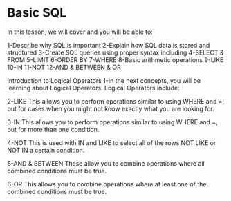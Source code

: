 # Basic SQL
In this lesson, we will cover and you will be able to:

1-Describe why SQL is important
2-Explain how SQL data is stored and structured
3-Create SQL queries using proper syntax including
4-SELECT & FROM
5-LIMIT
6-ORDER BY
7-WHERE
8-Basic arithmetic operations
9-LIKE
10-IN
11-NOT
12-AND & BETWEEN & OR



Introduction to Logical Operators
1-In the next concepts, you will be learning about Logical Operators. Logical Operators include:

2-LIKE This allows you to perform operations similar to using WHERE and =, but for cases when you might not know exactly what you are looking for.

3-IN This allows you to perform operations similar to using WHERE and =, but for more than one condition.

4-NOT This is used with IN and LIKE to select all of the rows NOT LIKE or NOT IN a certain condition.

5-AND & BETWEEN These allow you to combine operations where all combined conditions must be true.

6-OR This allows you to combine operations where at least one of the combined conditions must be true.
